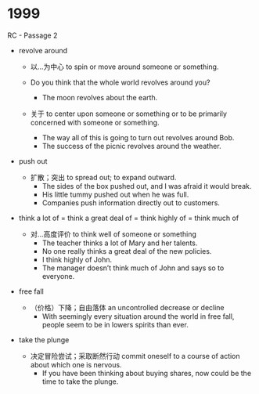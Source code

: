 # 1999

RC - Passage 2

- revolve around

  - 以…为中心 to spin or move around someone or something.
  - Do you think that the whole world revolves around you?
    - The moon revolves about the earth.
  
  - 关于 to center upon someone or something or to be primarily concerned with someone or something.
    - The way all of this is going to turn out revolves around Bob.
    - The success of the picnic revolves around the weather.
- push out
  - 扩散；突出 to spread out; to expand outward.
    - The sides of the box pushed out, and I was afraid it would break.
    - His little tummy pushed out when he was full.
    - Companies push information directly out to customers.
- think a lot of = think a great deal of = think highly of = think much of
  - 对…高度评价 to think well of someone or something
    - The teacher thinks a lot of Mary and her talents.
    - No one really thinks a great deal of the new policies.
    - I think highly of John.
    - The manager doesn’t think much of John and says so to everyone.
- free fall
  - （价格）下降；自由落体 an uncontrolled decrease or decline
    - With seemingly every situation around the world in free fall, people seem to be in lowers spirits than ever.
- take the plunge
  - 决定冒险尝试；采取断然行动 commit oneself to a course of action about which one is nervous.
    - If you have been thinking about buying shares, now could be the time to take the plunge.
